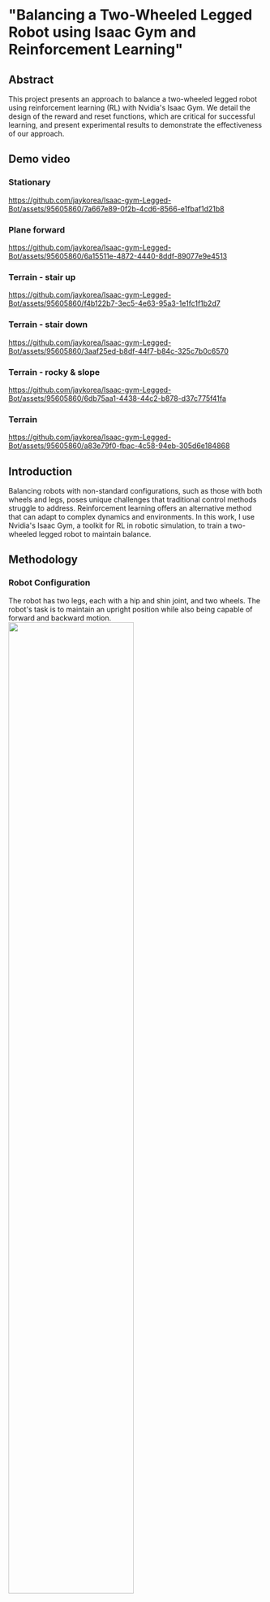 # "Balancing a Two-Wheeled Legged Robot using Isaac Gym and Reinforcement Learning"
## Abstract
This project presents an approach to balance a two-wheeled legged robot using reinforcement learning (RL) with Nvidia's Isaac Gym. We detail the design of the reward and reset functions, which are critical for successful learning, and present experimental results to demonstrate the effectiveness of our approach.
## Demo video
### Stationary
https://github.com/jaykorea/Isaac-gym-Legged-Bot/assets/95605860/7a667e89-0f2b-4cd6-8566-e1fbaf1d21b8
### Plane forward
https://github.com/jaykorea/Isaac-gym-Legged-Bot/assets/95605860/6a15511e-4872-4440-8ddf-89077e9e4513
### Terrain - stair up
https://github.com/jaykorea/Isaac-gym-Legged-Bot/assets/95605860/f4b122b7-3ec5-4e63-95a3-1e1fc1f1b2d7
### Terrain - stair down
https://github.com/jaykorea/Isaac-gym-Legged-Bot/assets/95605860/3aaf25ed-b8df-44f7-b84c-325c7b0c6570
### Terrain - rocky & slope
https://github.com/jaykorea/Isaac-gym-Legged-Bot/assets/95605860/6db75aa1-4438-44c2-b878-d37c775f41fa
### Terrain
https://github.com/jaykorea/Isaac-gym-Legged-Bot/assets/95605860/a83e79f0-fbac-4c58-94eb-305d6e184868
## Introduction
Balancing robots with non-standard configurations, such as those with both wheels and legs, poses unique challenges that traditional control methods struggle to address. Reinforcement learning offers an alternative method that can adapt to complex dynamics and environments. In this work, I use Nvidia's Isaac Gym, a toolkit for RL in robotic simulation, to train a two-wheeled legged robot to maintain balance.

## Methodology
### Robot Configuration
The robot has two legs, each with a hip and shin joint, and two wheels. The robot's task is to maintain an upright position while also being capable of forward and backward motion.<br/>
<img src = "https://github.com/jaykorea/isaac_gym_legged_bot/assets/95605860/91801f7a-984f-4b02-a988-0eb07372dacbdi" width="70%" height="70%">

### Simulation Environment
I use Nvidia's Isaac Gym to simulate the robot's dynamics and environment. The Isaac Gym provides a PyTorch-compatible interface, allowing seamless integration with popular RL algorithms.

### State Observations
The robot's state comprises its joint positions and velocities, body position, orientation, and linear and angular velocities. Specifically:
<br/>
- Joint positions for hips and shins: 4 variables<br/>
- Wheel positions: 2 variables<br/>
- Body position (x, y, z): 3 variables<br/>
- Body orientation (roll, pitch, yaw): 3 variables<br/>
- Body linear velocity (x, y, z): 3 variables<br/>
- Body angular velocity (roll, pitch, yaw): 3 variables

### Action Space
The robot's actions are the torques applied to the joints and wheels.

### Reward Function Design
The reward function is designed to balance multiple objectives, encouraging the robot to maintain an upright posture, move with smooth motions, exert efficient control efforts, and achieve forward velocity, among other criteria. The function is given by:
</br> &nbsp;&nbsp;&nbsp;&nbsp;&nbsp;&nbsp; ![total_reward](https://github.com/jaykorea/Isaac-gym-Legged-Bot/assets/95605860/ac49dce9-ef91-4093-92ae-8c3a8ed5e82f)

* stability reward: Penalizes rapid changes in roll and pitch angles to improve stability. This is calculated as
<br/> ![kstability](https://github.com/jaykorea/Isaac-gym-Legged-Bot/assets/95605860/eb109f54-13c9-4a51-8f1e-ff8f52d68b91)

* gravity reward: Gravity-based orientation penalty. This is calculated as
</br> ![kgravity](https://github.com/jaykorea/Isaac-gym-Legged-Bot/assets/95605860/67e30506-7b58-4f90-b85a-ed45541d4a52)

* orientation reward: Encourages the robot to maintain an upright orientation. This is cacluated as
<br/> ![korientation](https://github.com/jaykorea/Isaac-gym-Legged-Bot/assets/95605860/25a540d5-89bd-458d-a870-29187091f4f8)

* smoothness reward: Penalizes rapid changes in angular velocity to encourage smooth movements. This is cacluated as
<br/> ![ksmooth](https://github.com/jaykorea/Isaac-gym-Legged-Bot/assets/95605860/eda6fecb-62b6-49dd-bea6-c59435abc837)

* effort reward: Penalizes high control effort. This is cacluated as
<br/> ![keffort](https://github.com/jaykorea/Isaac-gym-Legged-Bot/assets/95605860/b4c549a5-a412-471c-8741-88bfc01768ed)

* contact reward: Penalties for any contact with the base or knees. This is cacluated as
<br/> ![kbase](https://github.com/jaykorea/Isaac-gym-Legged-Bot/assets/95605860/580883e0-132d-46b1-9970-201fb2e6cf32)
<br/> ![kknee](https://github.com/jaykorea/Isaac-gym-Legged-Bot/assets/95605860/4d6eb96c-4bc9-46a9-b543-f42ce2a624ca)

* forward velocity reward: Encourages forward movement. This is cacluated as
<br/> ![kforwardvelocity](https://github.com/jaykorea/Isaac-gym-Legged-Bot/assets/95605860/1799551e-35c8-41e9-8d6e-63f78fdb3a1d)

* hip alignment reward: Penalizes misalignment of the hip joints. This is cacluated as
<br/>![khip](https://github.com/jaykorea/Isaac-gym-Legged-Bot/assets/95605860/c4bd342c-b87d-4930-9c11-e74fc57e329c)

### Reset Function Design
The reset function is triggered if:
1. The robot's knees come into contact with the ground or an obstacle, indicating it has fallen or kneeled.
2. The robot's base comes into contact with the ground or an obstacle, indicating it has fallen or tilted too much.
3. The magnitude of the projected gravity in the z-axis exceeds a threshold, indicating that the robot is likely falling or has fallen over.
4. The current episode length exceeds a predefined maximum length.

* Knee Contact Reset
This reset condition is based on the sensor forces at the robot's knees. If these forces exceed a certain threshold, it indicates that the knees have made contact with the ground or an obstacle.
<br/> ![kknee](https://github.com/jaykorea/Isaac-gym-Legged-Bot/assets/95605860/1ba67e7f-6913-446d-bb92-cac13d2b7fd6)

* Base Contact Reset
This reset condition is based on the sensor forces at the robot's base. If these forces exceed a certain threshold, it indicates that the base has made contact with the ground or an obstacle.
<br/> ![base_contact](https://github.com/jaykorea/Isaac-gym-Legged-Bot/assets/95605860/74199bcb-1785-4c7b-a230-2f97dc6b61d7)

* Gravity-based Reset
This condition triggers a reset if the magnitude of the projected gravity in the z-axis exceeds a threshold.
<br/> ![gravity_reset](https://github.com/jaykorea/Isaac-gym-Legged-Bot/assets/95605860/f78ad393-be32-4aae-8edd-4ac7c2baec46)

* Episode Length-based Reset
This condition is triggered if the current episode length has reached or exceeded the maximum allowable episode length.
<br/> ![episode_reset](https://github.com/jaykorea/Isaac-gym-Legged-Bot/assets/95605860/63987917-7ecd-445a-90e3-c7f991430c52)

* Final Reset Condition
The final reset condition is a logical OR operation combining the Knee Contact Reset, Base Contact Reset, Gravity-based Reset, and Episode Length-based Reset.
<br/> ![reset](https://github.com/jaykorea/Isaac-gym-Legged-Bot/assets/95605860/d63ca05e-20d8-4fba-a8c0-381cd625f151)


- 'knee_contact' and 'base_contact' are the contact information from the sensor forces at the robot's knees and base, respectively.
- 'projected_gravity' is the projected gravity value in the z-axis.
- 'progress_buf' is the current episode length.
- 'max_episode_length' is the maximum allowed episode length.

If any of theses conditions are met, the robot's environment will be reset.

## Conclusion
I presented an RL-based approach for balancing a two-wheeled legged robot using Isaac Gym. The reward and reset functions were designed to address the unique challenges posed by this robot configuration. Experimental results demonstrate the effectiveness of our approach in various scenarios.
